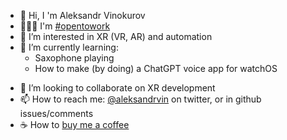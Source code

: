 - 👋 Hi, I 'm Aleksandr Vinokurov
- 👨🏻‍💻 I'm [#opentowork](https://www.linkedin.com/in/aleksandrvin/)
- 👀 I’m interested in XR (VR, AR) and automation
- 🌱 I’m currently learning:
  * Saxophone playing
  * How to make (by doing) a ChatGPT voice app for watchOS
<!--  * [Rust](https://doc.rust-lang.org/book/ch11-00-testing.html) in [evolution sim project](https://github.com/aleksandr-vin/evolution-sim) // postponed for now -->
<!--  * [Unity](https://learn.unity.com/tutorial/set-up-your-first-project-in-unity?labelRequired=true&pathwayId=5f7e17e1edbc2a5ec21a20af&missionId=5f71fe63edbc2a00200e9de0&projectId=5caccdfbedbc2a3cef0efe63#627e5db4edbc2a56214ac86a) // postponed for now -->
<!--  * [The Quantum Internet and Quantum Computers: How Will They Change the World?](https://learning.edx.org/course/course-v1:DelftX+QTM1x+2T2022) // postponed for now -->
- 💞️ I’m looking to collaborate on XR development
- 📫 How to reach me: [@aleksandrvin](http://twitter.com/aleksandrvin) on twitter, or in github issues/comments
- ☕️ How to [buy me a coffee](https://www.buymeacoffee.com/aleksandrvin)

<!---
aleksandr-vin/aleksandr-vin is a ✨ special ✨ repository because its `README.md` (this file) appears on your GitHub profile.
You can click the Preview link to take a look at your changes.
--->
